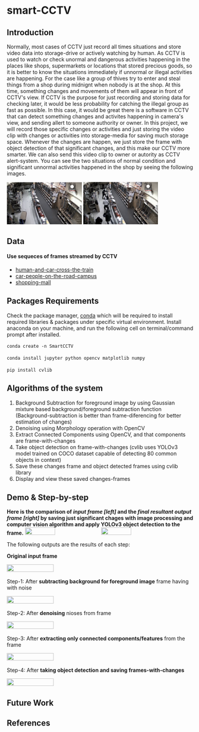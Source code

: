 # smart-CCTV

## Introduction
Normally, most cases of CCTV just record all times situations and store video data into storage-drive or actively watching by human. As CCTV is used to watch or check unormal and dangerous activities happening in the places like shops, supermarkets or locations that stored precious goods, so it is better to know the situations immediately if unnormal or illegal activities are happening. For the case like a group of thives try to enter and steal things from a shop during midnignt when nobody is at the shop. At this time, something changes and movements of them will appear in front of CCTV's view. If CCTV is the purpose for just recording and storing data for checking later, it would be less probability for catching the illegal group as fast as possible. In this case, it would be great there is a software in CCTV that can detect something changes and activites happening in camera's view, and sending allert to someone authority or owner. 
In this project, we will record those specific changes or activities and just storing the video clip with changes or activities into storage-media for saving much storage space. Whenever the changes are happen, we just store the frame with object detection of that significant changes, and this make our CCTV more smarter. We can also send this video clip to owner or autority as CCTV alert-system. You can see the two situations of normal condition and significant unnormal activities happened in the shop by seeing the following images.

<img src="/video-data/cctv-normal.png" height="40%" width="40%" alt="CCTV view with normal condition" title="Do not save the frames in the storage">  <img src="/video-data/cctv-changes.png" height="40%" width="40%" alt="CCTV view with the thives enter the shop" title="Save the frames when changes happen">

## Data
#### Use sequeces of frames streamed by CCTV
* [human-and-car-cross-the-train](https://github.com/ThuraTunScibotics/smart-CCTV/tree/main/video-data/GroundtruthSeq/RawImages)
* [car-people-on-the-road-campus](https://github.com/ThuraTunScibotics/smart-CCTV/tree/main/video-data/Campus)
* [shopping-mall](https://github.com/ThuraTunScibotics/smart-CCTV/tree/main/video-data/ShoppingMall_resized)

## Packages Requirements
Check the package manager, [conda](https://docs.conda.io/projects/conda/en/latest/index.html) which will be required to install required libraries & packages under specific virtual environment.
Install anaconda on your machine, and run the following cell on terminal/command prompt after installed.
```
conda create -n SmartCCTV

conda install jupyter python opencv matplotlib numpy

pip install cvlib
```
## Algorithms of the system
1. Background Subtraction for foreground image by using Gaussian mixture based background/foreground subtraction function
   (Background-subtraction is better than frame-diferencing for better estimation of changes)
2. Denoising using Morphology operation with OpenCV
3. Extract Connected Components using OpenCV, and that components are frame-with-changes
4. Take object detection on frame-with-changes
   (cvlib uses YOLOv3 model trained on COCO dataset capable of detecting 80 common objects in context)
6. Save these changes frame and object detected frames using cvlib library
7. Display and view these saved changes-frames

## Demo & Step-by-step

**Here is the comparison of *input frame [left]* and the *final resultant output frame [right]* by saving just significant chages with image processing and computer vision algorithm and apply YOLOv3 object detection to the frame.**
<img src="https://github.com/ThuraTunScibotics/smart-CCTV/blob/main/resultant-data/input-train-cross.gif" height="40%" width="40%">       <img src="https://github.com/ThuraTunScibotics/smart-CCTV/blob/main/resultant-frame-changes-videos/train-cross.gif" height="40%" width="40%">

The following outputs are the results of each step:

**Original input frame**

<img src="https://github.com/ThuraTunScibotics/smart-CCTV/blob/main/resultant-data/input-train-cross.gif" height="50%" width="50%">

Step-1: After **subtracting background for foreground image** frame having with noise

<img src="https://github.com/ThuraTunScibotics/smart-CCTV/blob/main/resultant-data/noise-result.gif" height="50%" width="50%">

Step-2: After **denoising** nioses from frame

<img src="https://github.com/ThuraTunScibotics/smart-CCTV/blob/main/resultant-data/denoised-result.gif" height="50%" width="50%">

Step-3: After **extracting only connected components/features** from the frame

<img src="https://github.com/ThuraTunScibotics/smart-CCTV/blob/main/resultant-data/component-seq1.gif" height="50%" width="50%">

Step-4: After **taking object detection and saving frames-with-changes**

<img src="https://github.com/ThuraTunScibotics/smart-CCTV/blob/main/resultant-frame-changes-videos/train-cross.gif" height="50%" width="50%">

## Future Work

## References

